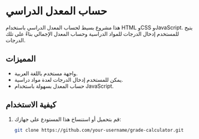# حساب المعدل الدراسي

هذا مشروع بسيط لحساب المعدل الدراسي باستخدام HTML وCSS وJavaScript. يتيح للمستخدم إدخال الدرجات للمواد الدراسية وحساب المعدل الإجمالي بناءً على تلك الدرجات.

## المميزات

- واجهة مستخدم باللغة العربية.
- يمكن للمستخدم إدخال الدرجات لعدة مواد دراسية.
- حساب المعدل بسهولة باستخدام JavaScript.

## كيفية الاستخدام

1. قم بتحميل أو استنساخ هذا المستودع على جهازك:
   ```bash
   git clone https://github.com/your-username/grade-calculator.git
